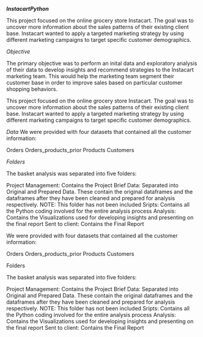 *******InstacartPython*******


This project focused on the online grocery store Instacart. The goal was to uncover more information about the sales patterns of their existing client base. Instacart wanted to apply a targeted marketing strategy by using different marketing campaigns to target specific customer demographics.

*Objective*


The primary objective was to perform an inital data and exploratory analysis of their data to develop insights and recommend strategies to the Instacart marketing team. This would help the marketing team segment their customer base in order to improve sales based on particular customer shopping behaviors.

This project focused on the online grocery store Instacart. The goal was to uncover more information about the sales patterns of their existing client base. Instacart wanted to apply a targeted marketing strategy by using different marketing campaigns to target specific customer demographics.


*Data*
We were provided with four datasets that contained all the customer information:

Orders
Orders_products_prior
Products
Customers


*Folders*

The basket analysis was separated into five folders:

Project Management: Contains the Project Brief
Data: Separated into Original and Prepared Data. These contain the original dataframes and the dataframes after they have been cleaned and prepared for analysis respectively. NOTE: This folder has not been included
Sripts: Contains all the Python coding involved for the entire analysis process
Analysis: Contains the Visualizations used for developing insights and presenting on the final report
Sent to client: Contains the Final Report


We were provided with four datasets that contained all the customer information:

Orders
Orders_products_prior
Products
Customers


Folders


The basket analysis was separated into five folders:

Project Management: Contains the Project Brief
Data: Separated into Original and Prepared Data. These contain the original dataframes and the dataframes after they have been cleaned and prepared for analysis respectively. NOTE: This folder has not been included
Sripts: Contains all the Python coding involved for the entire analysis process
Analysis: Contains the Visualizations used for developing insights and presenting on the final report
Sent to client: Contains the Final Report
